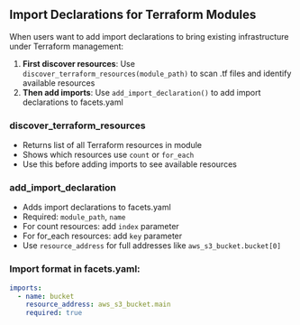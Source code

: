 ## Import Declarations for Terraform Modules

When users want to add import declarations to bring existing infrastructure under Terraform management:

1. **First discover resources**: Use `discover_terraform_resources(module_path)` to scan .tf files and identify available resources
2. **Then add imports**: Use `add_import_declaration()` to add import declarations to facets.yaml

### discover_terraform_resources
- Returns list of all Terraform resources in module
- Shows which resources use `count` or `for_each`
- Use this before adding imports to see available resources

### add_import_declaration
- Adds import declarations to facets.yaml
- Required: `module_path`, `name`
- For count resources: add `index` parameter
- For for_each resources: add `key` parameter
- Use `resource_address` for full addresses like `aws_s3_bucket.bucket[0]`

### Import format in facets.yaml:
```yaml
imports:
  - name: bucket
    resource_address: aws_s3_bucket.main
    required: true
```
